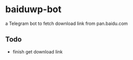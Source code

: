 # baiduwp-bot
a Telegram bot to fetch download link from pan.baidu.com

## Todo
- finish get download link